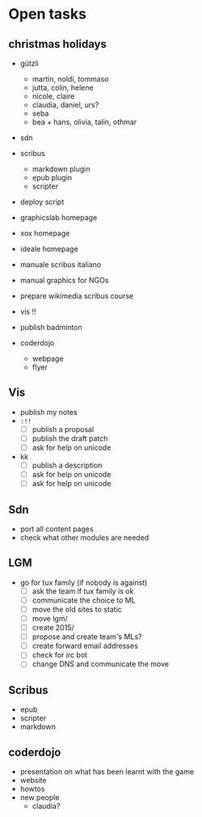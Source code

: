 # Open tasks

## christmas holidays

- gützli
  - martin, noldi, tommaso
  - jutta, colin, helene
  - nicole, claire
  - claudia, daniel, urs?
  - seba
  - bea + hans, olivia, talin, othmar

- sdn
- scribus
  - markdown plugin
  - epub plugin
  - scripter
- deploy script
- graphicslab homepage
- xox homepage
- ideale homepage
- manuale scribus italiano
- manual graphics for NGOs
- prepare wikimedia scribus course
- vis !!
- publish badminton
- coderdojo
  - webpage
  - flyer

## Vis

- publish my notes
- `:!!`
  - [ ] publish a proposal
  - [ ] publish the draft patch
  - [ ] ask for help on unicode
- kk
  - [ ] publish a description
  - [ ] ask for help on unicode
  - [ ] ask for help on unicode

## Sdn

- port all content pages
- check what other modules are needed

## LGM

- go for tux family (if nobody is against)
  - [ ] ask the team if tux family is ok
  - [ ] communicate the choice to ML
  - [ ] move the old sites to static
  - [ ] move lgm/
  - [ ] create 2015/
  - [ ] propose and create team's MLs?
  - [ ] create forward email addresses
  - [ ] check for irc bot
  - [ ] change DNS and communicate the move

## Scribus

- epub
- scripter
- markdown

## coderdojo

- presentation on what has been learnt with the game
- website
- howtos
- new people
  - claudia?
